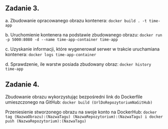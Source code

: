 ## Zadanie 3.

a. Zbudowanie opracowanego obrazu kontenera: `docker build . -t time-app`

b. Uruchomienie kontenera na podstawie zbudowanego obrazu: `docker run -p 5000:8080 -d --name time-app-container time-app`

c. Uzyskanie informacji, które wygenerował serwer w trakcie uruchamiana kontenera: `docker logs time-app-container`

d. Sprawdzenie, ile warstw posiada zbudowany obraz: `docker history time-app`

## Zadanie 4.

Zbudowanie obrazu wykorzystując bezpośredni link do Dockerfile umieszczonego na GitHub: `docker build (UrlDoRepozytoriumNaGitHub)`

Przeniesienie stworzonego obrazu na swoje konto na DockerHub: `docker tag (NazwaObrazu):(NazwaTagu) (NazwaRepozytorium):(NazwaTagu) i docker push (NazwaRepozytorium):(NazwaTagu)`

